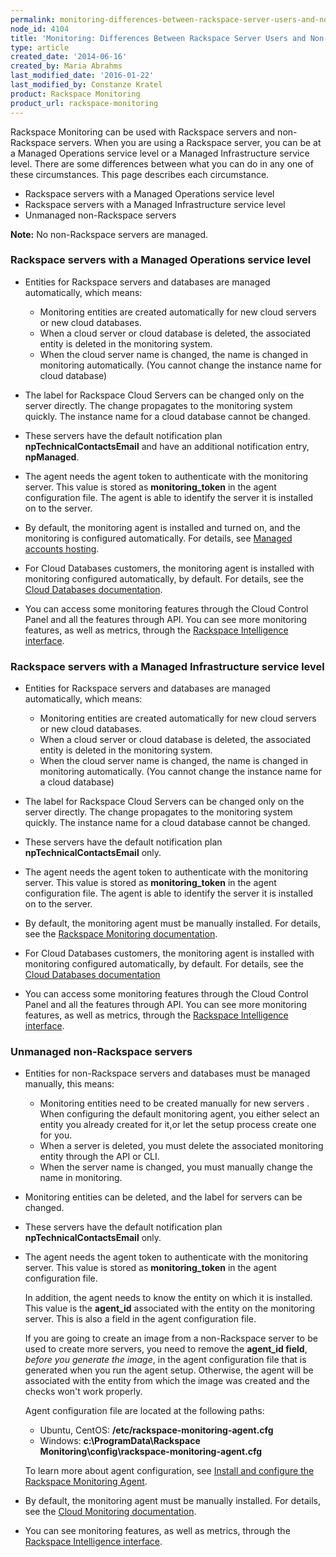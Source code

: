 ```yaml
---
permalink: monitoring-differences-between-rackspace-server-users-and-non-rackspace-server-users/
node_id: 4104
title: 'Monitoring: Differences Between Rackspace Server Users and Non-Rackspace Server Users'
type: article
created_date: '2014-06-16'
created_by: Maria Abrahms
last_modified_date: '2016-01-22'
last_modified_by: Constanze Kratel
product: Rackspace Monitoring
product_url: rackspace-monitoring
---
```


Rackspace Monitoring can be used with Rackspace servers and non-Rackspace servers. When you are using a Rackspace server, you can be at a Managed Operations service level or a Managed Infrastructure service level. There are some differences between what you can do in any one of these circumstances. This page describes each circumstance.

- Rackspace servers with a Managed Operations service level
- Rackspace servers with a Managed Infrastructure service level
- Unmanaged non-Rackspace servers

**Note:** No non-Rackspace servers are managed.

### Rackspace servers with a Managed Operations service level

- Entities for Rackspace servers and databases are managed automatically, which means:
  - Monitoring entities are created automatically for new cloud servers or new cloud databases.
  - When a cloud server or cloud database is deleted, the associated entity is deleted in the monitoring system.
  - When the cloud server name is changed, the name is changed in monitoring automatically. (You cannot change the instance name for cloud database)


- The label for Rackspace Cloud Servers can be changed only on the server directly. The change  propagates to the monitoring system quickly. The instance name for a cloud database cannot be changed.

- These servers have the default notification plan **npTechnicalContactsEmail** and have an additional notification entry, **npManaged**.

- The agent needs the agent token to authenticate with the monitoring server. This value is stored as **monitoring_token** in the agent configuration file. The agent is able to identify the server it is installed on to the server.

- By default, the monitoring agent is installed and turned on, and the monitoring is configured automatically. For details, see [Managed accounts hosting](https://www.rackspace.com/dedicated-servers).

- For Cloud Databases customers, the monitoring agent is installed with monitoring configured automatically, by default. For details, see the [Cloud Databases documentation](https://developer.rackspace.com/docs/cloud-databases/v1/developer-guide/).

- You can access some monitoring features through the Cloud Control Panel and all the features through API. You can see more monitoring features, as well as metrics, through the [Rackspace Intelligence interface](https://intelligence.rackspace.com/).


### Rackspace servers with a Managed Infrastructure service level

- Entities for Rackspace servers and databases are managed automatically, which means:
  - Monitoring entities are created automatically for new cloud servers or new cloud databases.
  - When a cloud server or cloud database is deleted, the associated entity is deleted in the monitoring system.
  - When the cloud server name is changed, the name is changed in monitoring automatically. (You cannot change the instance name for a cloud database)


- The label for Rackspace Cloud Servers can be changed only on the server directly. The change propagates to the monitoring system quickly. The instance name for a cloud database cannot be changed.

- These servers have the default notification plan **npTechnicalContactsEmail** only.

- The agent needs the agent token to authenticate with the monitoring server. This value is stored as **monitoring_token** in the agent configuration file. The agent is able to identify the server it is installed on to the server.

- By default, the monitoring agent must be manually installed. For details, see the [Rackspace Monitoring documentation](https://developer.rackspace.com/docs/cloud-monitoring/v1/developer-guide/#install-and-configure-the-agent).

- For Cloud Databases customers, the monitoring agent is installed with monitoring configured automatically, by default. For details, see the [Cloud Databases documentation](https://developer.rackspace.com/docs/cloud-databases/v1/developer-guide/)

- You can access some monitoring features through the Cloud Control Panel and all the features through API. You can see more monitoring features, as well as metrics, through the [Rackspace Intelligence interface](https://intelligence.rackspace.com/).

### Unmanaged non-Rackspace servers

- Entities for non-Rackspace servers and databases must be managed manually, this means:
  - Monitoring entities need to be created manually for new servers . When configuring the default monitoring agent, you either select an entity you already created for it,or let the setup process create one for you.
  - When a server is deleted, you must delete the associated monitoring entity through the API or CLI.
  - When the server name is changed, you must manually change the name in monitoring.


- Monitoring entities can be deleted, and the label for servers can be changed.

- These servers have the default notification plan **npTechnicalContactsEmail** only.

- The agent needs the agent token to authenticate with the monitoring server. This value is stored as **monitoring_token** in the agent configuration file.

  In addition, the agent needs to know the entity on which it is installed. This value is the **agent_id** associated with the entity on the monitoring server. This is also a field in the agent configuration file.

  If you are going to create an image from a non-Rackspace server to be used to create more servers, you need to remove the **agent_id field**, *before you generate the image*, in the agent configuration file that is generated when you run the agent setup. Otherwise, the agent will be associated with the entity from which the image was created and the checks won't work properly.

  Agent configuration file are located at the following paths:
  - Ubuntu, CentOS: **/etc/rackspace-monitoring-agent.cfg**
  - Windows: **c:\ProgramData\Rackspace Monitoring\config\rackspace-monitoring-agent.cfg**

  To learn more about agent configuration, see [Install and configure the Rackspace Monitoring Agent](/how-to/install-and-configure-the-rackspace-monitoring-agent).

- By default, the monitoring agent must be manually installed. For details, see the [Cloud Monitoring documentation](https://developer.rackspace.com/docs/cloud-monitoring/v1/developer-guide/#install-and-configure-the-agent).

- You can see monitoring features, as well as metrics, through the [Rackspace Intelligence interface](https://intelligence.rackspace.com/).
